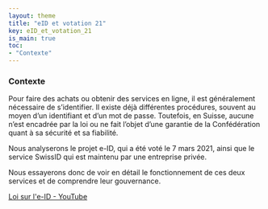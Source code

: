 ```yaml
---
layout: theme
title: "eID et votation 21"
key: eID_et_votation_21
is_main: true
toc:
- "Contexte"
---
```


### Contexte
Pour faire des achats ou obtenir des services en ligne, il est généralement nécessaire de s’identifier. Il existe déjà différentes procédures, souvent au moyen d’un identifiant et d’un mot de passe. Toutefois, en Suisse, aucune n’est encadrée par la loi ou ne fait l’objet d’une garantie de la Confédération quant à sa sécurité et sa fiabilité.
 
Nous analyserons le projet e-ID, qui a été voté le 7 mars 2021, ainsi que le service SwissID qui est maintenu par une entreprise privée.
 
Nous essayerons donc de voir en détail le fonctionnement de ces deux services et de comprendre leur gouvernance.

[Loi sur l'e-ID - YouTube](https://www.youtube.com/watch?v=bRwDk0V4iu8)
